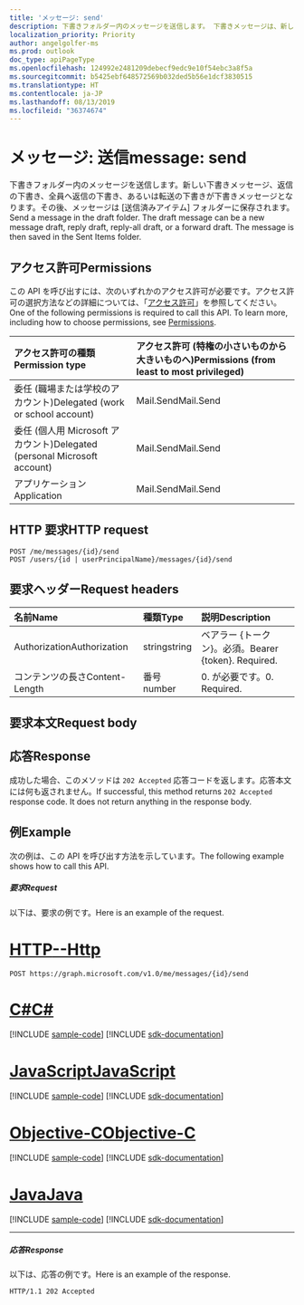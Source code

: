 ```yaml
---
title: 'メッセージ: send'
description: 下書きフォルダー内のメッセージを送信します。 下書きメッセージは、新しい下書きメッセージ、返信の下書き、全員へ返信の下書き、あるいは
localization_priority: Priority
author: angelgolfer-ms
ms.prod: outlook
doc_type: apiPageType
ms.openlocfilehash: 124992e2481209debecf9edc9e10f54ebc3a8f5a
ms.sourcegitcommit: b5425ebf648572569b032ded5b56e1dcf3830515
ms.translationtype: HT
ms.contentlocale: ja-JP
ms.lasthandoff: 08/13/2019
ms.locfileid: "36374674"
---
```

# <a name="message-send"></a><span data-ttu-id="77e4a-104">メッセージ: 送信</span><span class="sxs-lookup"><span data-stu-id="77e4a-104">message: send</span></span>

<span data-ttu-id="77e4a-p102">下書きフォルダー内のメッセージを送信します。新しい下書きメッセージ、返信の下書き、全員へ返信の下書き、あるいは転送の下書きが下書きメッセージとなります。その後、メッセージは [送信済みアイテム] フォルダーに保存されます。</span><span class="sxs-lookup"><span data-stu-id="77e4a-p102">Send a message in the draft folder. The draft message can be a new message draft, reply draft, reply-all draft, or a forward draft. The message is then saved in the Sent Items folder.</span></span>

## <a name="permissions"></a><span data-ttu-id="77e4a-108">アクセス許可</span><span class="sxs-lookup"><span data-stu-id="77e4a-108">Permissions</span></span>

<span data-ttu-id="77e4a-p103">この API を呼び出すには、次のいずれかのアクセス許可が必要です。アクセス許可の選択方法などの詳細については、「[アクセス許可](/graph/permissions-reference)」を参照してください。</span><span class="sxs-lookup"><span data-stu-id="77e4a-p103">One of the following permissions is required to call this API. To learn more, including how to choose permissions, see [Permissions](/graph/permissions-reference).</span></span>

|<span data-ttu-id="77e4a-111">アクセス許可の種類</span><span class="sxs-lookup"><span data-stu-id="77e4a-111">Permission type</span></span>      | <span data-ttu-id="77e4a-112">アクセス許可 (特権の小さいものから大きいものへ)</span><span class="sxs-lookup"><span data-stu-id="77e4a-112">Permissions (from least to most privileged)</span></span>              |
|:--------------------|:---------------------------------------------------------|
|<span data-ttu-id="77e4a-113">委任 (職場または学校のアカウント)</span><span class="sxs-lookup"><span data-stu-id="77e4a-113">Delegated (work or school account)</span></span> | <span data-ttu-id="77e4a-114">Mail.Send</span><span class="sxs-lookup"><span data-stu-id="77e4a-114">Mail.Send</span></span>    |
|<span data-ttu-id="77e4a-115">委任 (個人用 Microsoft アカウント)</span><span class="sxs-lookup"><span data-stu-id="77e4a-115">Delegated (personal Microsoft account)</span></span> | <span data-ttu-id="77e4a-116">Mail.Send</span><span class="sxs-lookup"><span data-stu-id="77e4a-116">Mail.Send</span></span>    |
|<span data-ttu-id="77e4a-117">アプリケーション</span><span class="sxs-lookup"><span data-stu-id="77e4a-117">Application</span></span> | <span data-ttu-id="77e4a-118">Mail.Send</span><span class="sxs-lookup"><span data-stu-id="77e4a-118">Mail.Send</span></span> |

## <a name="http-request"></a><span data-ttu-id="77e4a-119">HTTP 要求</span><span class="sxs-lookup"><span data-stu-id="77e4a-119">HTTP request</span></span>

<!-- { "blockType": "ignored" } -->

```http
POST /me/messages/{id}/send
POST /users/{id | userPrincipalName}/messages/{id}/send
```

## <a name="request-headers"></a><span data-ttu-id="77e4a-120">要求ヘッダー</span><span class="sxs-lookup"><span data-stu-id="77e4a-120">Request headers</span></span>

| <span data-ttu-id="77e4a-121">名前</span><span class="sxs-lookup"><span data-stu-id="77e4a-121">Name</span></span>       | <span data-ttu-id="77e4a-122">種類</span><span class="sxs-lookup"><span data-stu-id="77e4a-122">Type</span></span> | <span data-ttu-id="77e4a-123">説明</span><span class="sxs-lookup"><span data-stu-id="77e4a-123">Description</span></span>|
|:---------------|:--------|:----------|
| <span data-ttu-id="77e4a-124">Authorization</span><span class="sxs-lookup"><span data-stu-id="77e4a-124">Authorization</span></span>  | <span data-ttu-id="77e4a-125">string</span><span class="sxs-lookup"><span data-stu-id="77e4a-125">string</span></span>  | <span data-ttu-id="77e4a-p104">ベアラー {トークン}。必須。</span><span class="sxs-lookup"><span data-stu-id="77e4a-p104">Bearer {token}. Required.</span></span> |
| <span data-ttu-id="77e4a-128">コンテンツの長さ</span><span class="sxs-lookup"><span data-stu-id="77e4a-128">Content-Length</span></span> | <span data-ttu-id="77e4a-129">番号</span><span class="sxs-lookup"><span data-stu-id="77e4a-129">number</span></span> | <span data-ttu-id="77e4a-130">0. が必要です。</span><span class="sxs-lookup"><span data-stu-id="77e4a-130">0. Required.</span></span> |

## <a name="request-body"></a><span data-ttu-id="77e4a-131">要求本文</span><span class="sxs-lookup"><span data-stu-id="77e4a-131">Request body</span></span>

## <a name="response"></a><span data-ttu-id="77e4a-132">応答</span><span class="sxs-lookup"><span data-stu-id="77e4a-132">Response</span></span>

<span data-ttu-id="77e4a-p105">成功した場合、このメソッドは `202 Accepted` 応答コードを返します。応答本文には何も返されません。</span><span class="sxs-lookup"><span data-stu-id="77e4a-p105">If successful, this method returns `202 Accepted` response code. It does not return anything in the response body.</span></span>

## <a name="example"></a><span data-ttu-id="77e4a-135">例</span><span class="sxs-lookup"><span data-stu-id="77e4a-135">Example</span></span>

<span data-ttu-id="77e4a-136">次の例は、この API を呼び出す方法を示しています。</span><span class="sxs-lookup"><span data-stu-id="77e4a-136">The following example shows how to call this API.</span></span>

##### <a name="request"></a><span data-ttu-id="77e4a-137">要求</span><span class="sxs-lookup"><span data-stu-id="77e4a-137">Request</span></span>

<span data-ttu-id="77e4a-138">以下は、要求の例です。</span><span class="sxs-lookup"><span data-stu-id="77e4a-138">Here is an example of the request.</span></span>

# <a name="httptabhttp"></a>[<span data-ttu-id="77e4a-139">HTTP</span><span class="sxs-lookup"><span data-stu-id="77e4a-139">--Http</span></span>](#tab/http)
<!-- {
  "blockType": "request",
  "name": "message_send"
}-->

```http
POST https://graph.microsoft.com/v1.0/me/messages/{id}/send
```
# <a name="ctabcsharp"></a>[<span data-ttu-id="77e4a-140">C#</span><span class="sxs-lookup"><span data-stu-id="77e4a-140">C#</span></span>](#tab/csharp)
[!INCLUDE [sample-code](../includes/snippets/csharp/message-send-csharp-snippets.md)]
[!INCLUDE [sdk-documentation](../includes/snippets/snippets-sdk-documentation-link.md)]

# <a name="javascripttabjavascript"></a>[<span data-ttu-id="77e4a-141">JavaScript</span><span class="sxs-lookup"><span data-stu-id="77e4a-141">JavaScript</span></span>](#tab/javascript)
[!INCLUDE [sample-code](../includes/snippets/javascript/message-send-javascript-snippets.md)]
[!INCLUDE [sdk-documentation](../includes/snippets/snippets-sdk-documentation-link.md)]

# <a name="objective-ctabobjc"></a>[<span data-ttu-id="77e4a-142">Objective-C</span><span class="sxs-lookup"><span data-stu-id="77e4a-142">Objective-C</span></span>](#tab/objc)
[!INCLUDE [sample-code](../includes/snippets/objc/message-send-objc-snippets.md)]
[!INCLUDE [sdk-documentation](../includes/snippets/snippets-sdk-documentation-link.md)]

# <a name="javatabjava"></a>[<span data-ttu-id="77e4a-143">Java</span><span class="sxs-lookup"><span data-stu-id="77e4a-143">Java</span></span>](#tab/java)
[!INCLUDE [sample-code](../includes/snippets/java/message-send-java-snippets.md)]
[!INCLUDE [sdk-documentation](../includes/snippets/snippets-sdk-documentation-link.md)]

---


##### <a name="response"></a><span data-ttu-id="77e4a-144">応答</span><span class="sxs-lookup"><span data-stu-id="77e4a-144">Response</span></span>

<span data-ttu-id="77e4a-145">以下は、応答の例です。</span><span class="sxs-lookup"><span data-stu-id="77e4a-145">Here is an example of the response.</span></span>
<!-- {
  "blockType": "response",
  "truncated": true
} -->

```http
HTTP/1.1 202 Accepted
```

<!-- uuid: 8fcb5dbc-d5aa-4681-8e31-b001d5168d79
2015-10-25 14:57:30 UTC -->
<!-- {
  "type": "#page.annotation",
  "description": "message: send",
  "keywords": "",
  "section": "documentation",
  "tocPath": "",
  "suppressions": [
  ]
}-->
